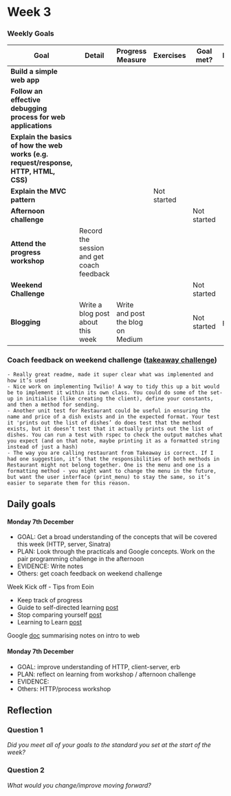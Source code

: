 # Week 3

### Weekly Goals

| Goal | Detail | Progress Measure | Exercises | Goal met? | Evidence |
| ------ | ------ | ------ | ------ | ------ | ------ | 
| **Build a simple web app** | | |  |  |  |
| **Follow an effective debugging process for web applications** |  |  |  | | 
| **Explain the basics of how the web works (e.g. request/response, HTTP, HTML, CSS)** |  |  |  |  | 
| **Explain the MVC pattern** | |  | Not started  |  | 
| **Afternoon challenge** |   |  |  | Not started |  |
| **Attend the progress workshop** | Record the session and get coach feedback |  |  | | 
| **Weekend Challenge** |   |  | | Not started |  |
| **Blogging** | Write a blog post about this week | Write and post the blog on Medium | | Not started| post |

### Coach feedback on weekend challenge ([takeaway challenge](https://github.com/Aracho1/takeaway-challenge))
```
- Really great readme, made it super clear what was implemented and how it’s used
- Nice work on implementing Twilio! A way to tidy this up a bit would be to implement it within its own class. You could do some of the set-up in initialise (like creating the client), define your constants, and then a method for sending.
- Another unit test for Restaurant could be useful in ensuring the name and price of a dish exists and in the expected format. Your test it 'prints out the list of dishes’ do does test that the method exists, but it doesn’t test that it actually prints out the list of dishes. You can run a test with rspec to check the output matches what you expect (and on that note, maybe printing it as a formatted string instead of just a hash)
- The way you are calling restaurant from Takeaway is correct. If I had one suggestion, it’s that the responsibilities of both methods in Restaurant might not belong together. One is the menu and one is a formatting method - you might want to change the menu in the future, but want the user interface (print_menu) to stay the same, so it’s easier to separate them for this reason.
```

## Daily goals

#### Monday 7th December
- GOAL: Get a broad understanding of the concepts that will be covered this week (HTTP, server, Sinatra)
- PLAN: Look through the practicals and Google concepts. Work on the pair programming challenge in the afternoon
- EVIDENCE: Write notes
- Others: get coach feedback on weekend challenge

Week Kick off - Tips from Eoin
- Keep track of progress
- Guide to self-directed learning [post](https://blog.makersacademy.com/eds-guide-to-self-directed-learning-20a9022e418c)
- Stop comparing yourself [post](https://blog.makersacademy.com/3-ways-to-stop-comparing-yourself-ff518bd71171)
- Learning to Learn [post](https://sjmog.github.io/posts/491_learning_to_learn_1/)

Google [doc](https://docs.google.com/document/d/1INpukB1ObjJlHbEAFqaoYuPEE9WrXragvsc3JcVq_9M/edit) summarising notes on intro to web

#### Monday 7th December
- GOAL: improve understanding of HTTP, client-server, erb
- PLAN: reflect on learning from workshop / afternoon challenge
- EVIDENCE:
- Others: HTTP/process workshop

## Reflection

### Question 1

*Did you meet all of your goals to the standard you set at the start of the week?*

### Question 2

*What would you change/improve moving forward?*
